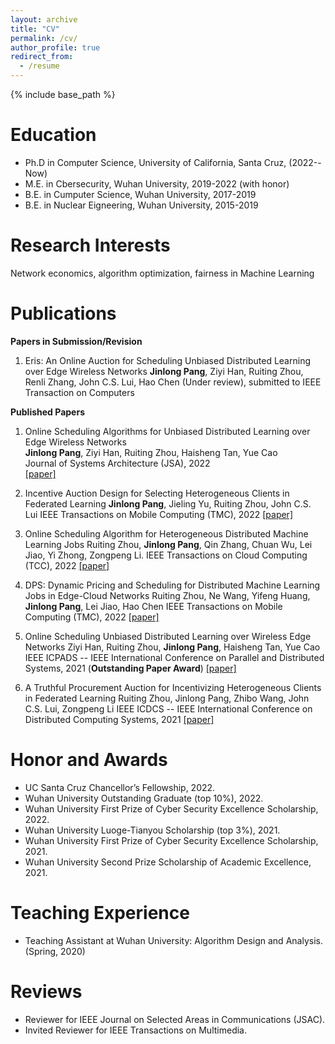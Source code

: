 ```yaml
---
layout: archive
title: "CV"
permalink: /cv/
author_profile: true
redirect_from:
  - /resume
---
```


{% include base_path %}

Education
======
* Ph.D in Computer Science, University of California, Santa Cruz, (2022--Now)
* M.E. in Cbersecurity, Wuhan University, 2019-2022 (with honor)
* B.E. in Cumputer Science, Wuhan University, 2017-2019
* B.E. in Nuclear Eigneering, Wuhan University, 2015-2019


Research Interests
======
Network economics, algorithm optimization, fairness in Machine Learning

Publications
=====
**Papers in Submission/Revision**
1. Eris: An Online Auction for Scheduling Unbiased Distributed Learning over Edge Wireless Networks
**Jinlong Pang**, Ziyi Han, Ruiting Zhou, Renli Zhang, John C.S. Lui, Hao Chen
(Under review), submitted to IEEE Transaction on Computers


**Published Papers**
1.  Online Scheduling Algorithms for Unbiased Distributed Learning over Edge Wireless Networks             
**Jinlong Pang**, Ziyi Han, Ruiting Zhou, Haisheng Tan, Yue Cao      
Journal of Systems Architecture (JSA), 2022           
[[paper]](https://www.sciencedirect.com/science/article/abs/pii/S1383762122001837)

2. Incentive Auction Design for Selecting Heterogeneous Clients in Federated Learning
**Jinlong Pang**, Jieling Yu, Ruiting Zhou, John C.S. Lui
IEEE Transactions on Mobile Computing (TMC), 2022
[[paper]](https://ieeexplore-ieee-org.oca.ucsc.edu/document/9795863)


3. Online Scheduling Algorithm for Heterogeneous Distributed Machine Learning Jobs
Ruiting Zhou, **Jinlong Pang**, Qin Zhang, Chuan Wu, Lei Jiao, Yi Zhong, Zongpeng Li.
IEEE Transactions on Cloud Computing (TCC), 2022
[[paper]](https://ieeexplore-ieee-org.oca.ucsc.edu/document/9682563)

4. DPS: Dynamic Pricing and Scheduling for Distributed Machine Learning Jobs in Edge-Cloud Networks
Ruiting Zhou, Ne Wang, Yifeng Huang, **Jinlong Pang**, Lei Jiao, Hao Chen
IEEE Transactions on Mobile Computing (TMC), 2022
[[paper]](https://scholar.google.com/scholar?hl=zh-CN&as_sdt=0%2C5&as_vis=1&q=DPS%3A+Dynamic+Pricing+and+Scheduling+for+Distributed+Machine+Learning+Jobs+in+Edge-Cloud+Networks&btnG=)

5. Online Scheduling Unbiased Distributed Learning over Wireless Edge Networks
Ziyi Han, Ruiting Zhou, **Jinlong Pang**, Haisheng Tan, Yue Cao
IEEE ICPADS -- IEEE International Conference on Parallel and Distributed Systems, 2021 (**Outstanding Paper Award**)
[[paper]](https://scholar.google.com/scholar?q=Online+Scheduling+Unbiased+Distributed+Learning+over+Wireless+Edge+Networks&hl=zh-CN&as_sdt=0&as_vis=1&oi=scholart)


6. A Truthful Procurement Auction for Incentivizing Heterogeneous Clients in Federated Learning
Ruiting Zhou, Jinlong Pang, Zhibo Wang, John C.S. Lui, Zongpeng Li
IEEE ICDCS -- IEEE International Conference on Distributed Computing Systems, 2021
[[paper]](https://ieeexplore-ieee-org.oca.ucsc.edu/document/9546466)


Honor and Awards
======
* UC Santa Cruz Chancellor’s Fellowship, 2022.
* Wuhan University Outstanding Graduate (top 10%), 2022.
* Wuhan University First Prize of Cyber Security Excellence Scholarship, 2022.
* Wuhan University Luoge-Tianyou Scholarship (top 3%), 2021.
* Wuhan University First Prize of Cyber Security Excellence Scholarship, 2021.
* Wuhan University Second Prize Scholarship of Academic Excellence, 2021.

 Teaching Experience
 ====
 * Teaching Assistant at Wuhan University: Algorithm Design and Analysis. (Spring, 2020)


Reviews
======
* Reviewer for IEEE Journal on Selected Areas in Communications (JSAC).
* Invited Reviewer for IEEE Transactions on Multimedia.
  




